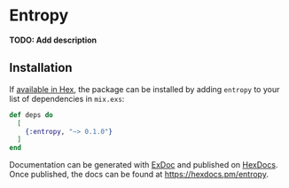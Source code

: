 # Entropy

**TODO: Add description**

## Installation

If [available in Hex](https://hex.pm/docs/publish), the package can be installed
by adding `entropy` to your list of dependencies in `mix.exs`:

```elixir
def deps do
  [
    {:entropy, "~> 0.1.0"}
  ]
end
```

Documentation can be generated with [ExDoc](https://github.com/elixir-lang/ex_doc)
and published on [HexDocs](https://hexdocs.pm). Once published, the docs can
be found at <https://hexdocs.pm/entropy>.

